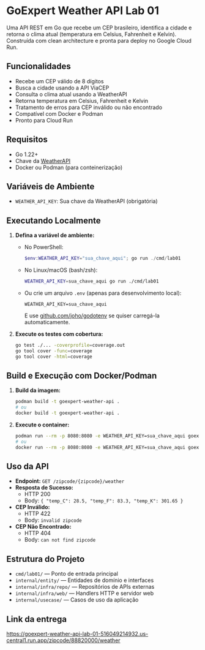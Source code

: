 # GoExpert Weather API Lab 01

Uma API REST em Go que recebe um CEP brasileiro, identifica a cidade e retorna o clima atual (temperatura em Celsius, Fahrenheit e Kelvin). Construída com clean architecture e pronta para deploy no Google Cloud Run.

## Funcionalidades
- Recebe um CEP válido de 8 dígitos
- Busca a cidade usando a API ViaCEP
- Consulta o clima atual usando a WeatherAPI
- Retorna temperatura em Celsius, Fahrenheit e Kelvin
- Tratamento de erros para CEP inválido ou não encontrado
- Compatível com Docker e Podman
- Pronto para Cloud Run

## Requisitos
- Go 1.22+
- Chave da [WeatherAPI](https://www.weatherapi.com/)
- Docker ou Podman (para conteinerização)

## Variáveis de Ambiente
- `WEATHER_API_KEY`: Sua chave da WeatherAPI (obrigatória)

## Executando Localmente

1. **Defina a variável de ambiente:**
   - No PowerShell:
     ```powershell
     $env:WEATHER_API_KEY="sua_chave_aqui"; go run ./cmd/lab01
     ```
   - No Linux/macOS (bash/zsh):
     ```sh
     WEATHER_API_KEY=sua_chave_aqui go run ./cmd/lab01
     ```
   - Ou crie um arquivo `.env` (apenas para desenvolvimento local):
     ```env
     WEATHER_API_KEY=sua_chave_aqui
     ```
     E use [github.com/joho/godotenv](https://github.com/joho/godotenv) se quiser carregá-la automaticamente.

2. **Execute os testes com cobertura:**
   ```sh
   go test ./... -coverprofile=coverage.out
   go tool cover -func=coverage
   go tool cover -html=coverage
   ```

## Build e Execução com Docker/Podman

1. **Build da imagem:**
   ```sh
   podman build -t goexpert-weather-api .
   # ou
   docker build -t goexpert-weather-api .
   ```

2. **Execute o container:**
   ```sh
   podman run --rm -p 8080:8080 -e WEATHER_API_KEY=sua_chave_aqui goexpert-weather-api
   # ou
   docker run --rm -p 8080:8080 -e WEATHER_API_KEY=sua_chave_aqui goexpert-weather-api
   ```

## Uso da API

- **Endpoint:** `GET /zipcode/{zipcode}/weather`
- **Resposta de Sucesso:**
  - HTTP 200
  - Body: `{ "temp_C": 28.5, "temp_F": 83.3, "temp_K": 301.65 }`
- **CEP Inválido:**
  - HTTP 422
  - Body: `invalid zipcode`
- **CEP Não Encontrado:**
  - HTTP 404
  - Body: `can not find zipcode`

## Estrutura do Projeto

- `cmd/lab01/` — Ponto de entrada principal
- `internal/entity/` — Entidades de domínio e interfaces
- `internal/infra/repo/` — Repositórios de APIs externas
- `internal/infra/web/` — Handlers HTTP e servidor web
- `internal/usecase/` — Casos de uso da aplicação

## Link da entrega
https://goexpert-weather-api-lab-01-516049214932.us-central1.run.app/zipcode/88820000/weather
